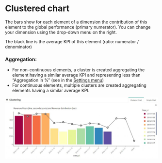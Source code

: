 # Clustered chart

The bars show for each element of a dimension the contribution of this element to the global performance (primary numerator). You can change your dimension using the drop-down menu on the right.

The black line is the average KPI of this element (ratio: numerator / denominator)

### Aggregation:

* For non-continuous elements, a cluster is created aggregating the element having a similar average KPI and representing less than “Aggregation in %” (see in the [Settings menu](pivot/web_application/menu/settings.md))
* For continuous elements, multiple clusters are created aggregating elements having a similar average KPI.

![clustered_chart](images/Pivot-NewVersionSimpleChart-1024x413.jpg) <!-- TBU -->
